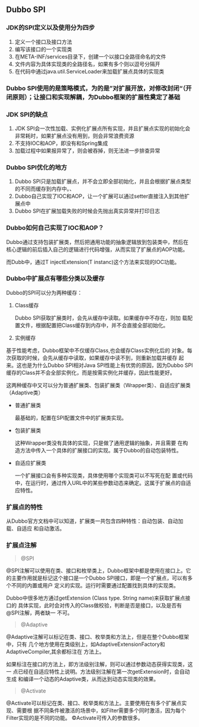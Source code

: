 ## Dubbo SPI

### JDK的SPI定义以及使用分为四步
1. 定义一个接口及接口方法
2. 编写该接口的一个实现类
3. 在META-INF/services目录下，创建一个以接口全路径命名的文件
4. 文件内容为具体实现类的全路径名，如果有多个则以逗号分隔开
5. 在代码中通过java.util.ServiceLoader来加载扩展点具体的实现类

### Dubbo SPI使用的是策略模式，为的是”对扩展开放，对修改封闭“（开闭原则）；让接口和实现解耦，为Dubbo框架的扩展性奠定了基础

### JDK SPI的缺点
1. JDK SPI会一次性加载、实例化扩展点所有实现，并且扩展点实现的初始化会非常耗时，如果扩展点没有用到，则会非常浪费资源
2. 不支持IOC和AOP，即没有和Spring集成
3. 加载过程中如果报异常了，则会被吞掉，则无法进一步排查异常

### Dubbo SPI优化的地方
1. Dubbo SPI只是加载扩展点，并不会立即全部初始化，并且会根据扩展点类型的不同而缓存到内存中。、
2. Dubbo自己实现了IOC和AOP，让一个扩展可以通过setter直接注入到其他扩展点中
3. Dubbo SPI在扩展加载失败的时候会先抛出真实异常并打印日志

### Dubbo如何自己实现了IOC和AOP？

Dubbo通过支持包装扩展类，然后把通用功能的抽象逻辑放到包装类中，然后在核心逻辑的前后插入自己的逻辑进行代码增强，从而实现了扩展点的AOP功能。

而Dubb中，通过T injectExtension(T instanc)这个方法来实现的IOC功能。

### Dubbo中扩展点有哪些分类以及缓存
Dubbo的SPI可以分为两种缓存：
1. Class缓存
    
      Dubbo SPI获取扩展类时，会先从缓存中读取。如果缓存中不存在，则加
载配置文件，根据配置把Class缓存到内存中，并不会直接全部初始化。

2. 实例缓存

  基于性能考虑，Dubbo框架中不仅缓存Class,也会缓存Class实例化后的
对象。每次获取的时候，会先从缓存中读取，如果缓存中读不到，则重新加载并缓存
起来。这也是为什么Dubbo SPI相对Java SPI性能上有优势的原因，因为Dubbo SPI
缓存的Class并不会全部实例化，而是按需实例化并缓存，因此性能更好。


这两种缓存中又可以分为普通扩展类、包装扩展类（Wrapper类）、自适应扩展类（Adaptive类）

- 普通扩展类
    
    最基础的，配置在SPI配置文件中的扩展类实现。

- 包装扩展类

  这种Wrapper类没有具体的实现，只是做了通用逻辑的抽象，并且需要
在构造方法中传入一个具体的扩展接口的实现。属于Dubbo的自动包装特性。

- 自适应扩展类
  
  一个扩展接口会有多种实现类，具体使用哪个实现类可以不写死在配
置或代码中，在运行时，通过传入URL中的某些参数动态来确定。这属于扩展点的自适应特性。

### 扩展点的特性

从Dubbo官方文档中可以知道，扩展类一共包含四种特性：自动包装、自动加载、自适应
和自动激活。

### 扩展点注解

> @SPI

@SPI注解可以使用在类、接口和枚举类上，Dubbo框架中都是使用在接口上。它的主要作用就是标记这个接口是一个Dubbo SPI接口，即是一个扩展点，可以有多个不同的内置或用户
定义的实现。运行时需要通过配置找到具体的实现类。

Dubbo中很多地方通过getExtension (Class<T> type. String name)来获取扩展点接口的
具体实现，此时会对传入的Class做校验，判断是否是接口，以及是否有@SPI注解，两者缺一
不可。

> @Adaptive

@Adaptive注解可以标记在类、接口、枚举类和方法上，但是在整个Dubbo框架中，只有
几个地方使用在类级别上，如AdaptiveExtensionFactory和AdaptiveCompiler,其余都标注在
方法上。

如果标注在接口的方法上，即方法级别注解，则可以通过参数动态获得实现类，这一
点已经在自适应特性上说明。方法级别注解在第一次getExtension时，会自动生成
和编译一个动态的Adaptive类，从而达到动态实现类的效果。

 > @Activate
 
 @Activate可以标记在类、接口、枚举类和方法上。主要使用在有多个扩展点实现、需要根
据不同条件被激活的场景中，如Filter需要多个同时激活，因为每个Filter实现的是不同的功能。
©Activate可传入的参数很多。









